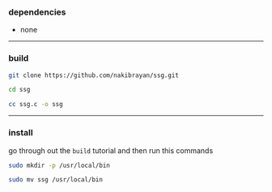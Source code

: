 ### dependencies

- none

---

### build

```bash
git clone https://github.com/nakibrayan/ssg.git
```

```bash
cd ssg
```

```bash
cc ssg.c -o ssg
```

---

### install

go through out the `build` tutorial and then run this commands

```bash
sudo mkdir -p /usr/local/bin
```

```bash
sudo mv ssg /usr/local/bin
```
